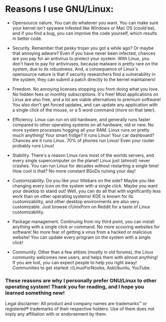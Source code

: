 # Reasons I use GNU/Linux:

- Opensource nature. You can do whatever you want. You can make sure your kernel isn't spyware infested like Windows or Mac OS (could be), and if you find a bug, you can improve the code yourself, which results in better code.

- Security. Remember that pesky trojan you got a while ago? Or maybe that annoying adware? Even if you have never been infected, chances are you pay for an antivirus to protect your system. With Linux, you don't have to pay for antiviruses, because malware is pretty rare on the system, due to its robustness. And, a consequence of Linux's opensource nature is that if security researchers find a vulnerability in the system, they can submit a patch directly to the kernel maintainers!

- Freedom. No annoying licenses stopping you from doing what you love. No hidden fees or monthly subscriptions. It's free! Most applications on Linux are also free, and a lot are viable alternatives to premium software! You also don't get forced updates, and can update any application with a single click of the mouse, or a 5 word command (more on that later).

- Efficiency. Linux can run on old hardware, and generally runs faster compared to other operating systems on all hardware, old or new. No more system processes hogging all your RAM. Linux runs on pretty much anything! Your smart fridge? It runs Linux!
Your car dashboard? Chances are it runs Linux. 70% of phones run Linux! Even your router probably runs Linux!

- Stability. There's a reason Linux runs most of the worlds servers, and every single supercomputer on the planet! Linux just (almost) never crashes. You can run Linux for decades without restarting a single time! How cool is that? No more constant BSoDs ruining your day!

- Customizability. Do you like your titlebars on the side? Maybe you like changing every icon on the system with a single click. Maybe you want your desktop to stand out! Well, you can do all that with significantly less work than on other operating systems! KDE is known for its customizability, and other desktop environments are also very customizable. Just browse r/UnixPorn on Reddit for a taste of Linux customizability.

- Package management. Continuing from my third point, you can install anything with a single click or command. No more scouring
websites for software! No more fear of getting a virus from a hacked or malicious website! You can update every program on the
system with a single click! 

- Community. Other than a few elitists (mostly in old forums), the Linux community welcomes new users, and helps them with almost anything! If you are lost, you can expect people to help you right away! Communities to get started: r/LinuxForNoobs, AskUbuntu, YouTube.


### These reasons are why I personally prefer GNU/Linux to other operating system! Thank you for reading, and I hope you learned something new!


Legal disclaimer:
All product and company names are trademarks™ or registered® trademarks of their respective holders. Use of them does not imply any affiliation with or endorsement by them. 
